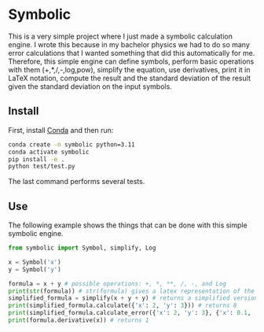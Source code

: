 # Symbolic
This is a very simple project where I just made a symbolic calculation engine. I wrote this because in my bachelor physics we had to do so many error calculations that I wanted something that did this automatically for me. Therefore, this simple engine can define symbols, perform basic operations with them (+,*,/,-,log,pow), simplify the equation, use derivatives, print it in LaTeX notation, compute the result and the standard deviation of the result given the standard deviation on the input symbols.

## Install
First, install [Conda](https://docs.conda.io/projects/miniconda/en/latest/) and then run:

```bash
conda create -n symbolic python=3.11
conda activate symbolic
pip install -e .
python test/test.py
```

The last command performs several tests.


## Use
The following example shows the things that can be done with this simple symbolic engine.

```python
from symbolic import Symbol, simplify, Log

x = Symbol('x')
y = Symbol('y')

formula = x + y # possible operations: +, *, **, /, -, and Log
print(str(formula)) # str(formula) gives a latex representation of the equation
simplified_formula = simplify(x + y + y) # returns a simplified version of the formula given
print(simplified_formula.calculate({'x': 2, 'y': 3})) # returns 8
print(simplified_formula.calculate_error({'x': 2, 'y': 3}, {'x': 0.1, 'y': 0.1})) # computes the error on the computation given the standard deviations
print(formula.derivative(x)) # returns 1
```